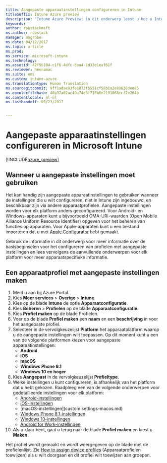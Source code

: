 ```yaml
---
title: Aangepaste apparaatinstellingen configureren in Intune
titleSuffix: Intune Azure preview
description: 'Intune Azure Preview: in dit onderwerp leest u hoe u Intune kunt gebruiken voor het configureren van aangepaste instellingen op de apparaten die u beheert.'
keywords: 
author: robstackmsft
ms.author: robstack
manager: angrobe
ms.date: 04/12/2017
ms.topic: article
ms.prod: 
ms.service: microsoft-intune
ms.technology: 
ms.assetid: 42f9b104-c1f6-4dfc-8aa4-1d33e1eaf61f
ms.reviewer: heenamac
ms.suite: ems
ms.custom: intune-azure
ms.translationtype: Human Translation
ms.sourcegitcommit: 9ff1adae93fe6873f5551cf58b1a2e89638dee85
ms.openlocfilehash: 40a37a02ac49a74e3f715b0e2191868ecf2e264b
ms.contentlocale: nl-nl
ms.lasthandoff: 05/23/2017


---
```


# <a name="how-to-configure-custom-device-settings-in-microsoft-intune"></a>Aangepaste apparaatinstellingen configureren in Microsoft Intune

[!INCLUDE[azure_preview](./includes/azure_preview.md)]

## <a name="when-to-use-custom-settings"></a>Wanneer u aangepaste instellingen moet gebruiken

Het kan handig zijn aangepaste apparaatinstellingen te gebruiken wanneer de instellingen die u wilt configureren, niet in Intune zijn ingebouwd, en beschikbaar zijn via andere apparaatprofielen.
Aangepaste instellingen worden voor elk platform anders geconfigureerd. Voor Android- en Windows-apparaten kunt u bijvoorbeeld OMA-URI-waarden (Open Mobile Alliance Uniform Resource Identifier) opgeven voor het beheren van functies op apparaten. Voor Apple-apparaten kunt u een bestand importeren dat u met [Apple Configurator](https://itunes.apple.com/us/app/apple-configurator-2/id1037126344?mt=12) hebt gemaakt.

Gebruik de informatie in dit onderwerp voor meer informatie over de basisbeginselen voor het configureren van profielen met aangepaste instellingen en lees vervolgens de aanvullende onderwerpen voor elk platform voor meer apparaatspecifieke informatie.

## <a name="create-a-device-profile-containing-custom-settings"></a>Een apparaatprofiel met aangepaste instellingen maken

1. Meld u aan bij Azure Portal.
2. Kies **Meer services** > **Overige** > **Intune**.
3. Kies op de blade **Intune** de optie **Apparaatconfiguratie**.
2. Kies **Beheren** > **Profielen** op de blade **Apparaatconfiguratie**.
3. Kies **Profiel maken** op de blade Profielen.
4. Voer op de blade **Profiel maken** een **naam** en een **beschrijving** in voor het aangepaste profiel.
5. Selecteer in de vervolgkeuzelijst **Platform** het apparaatplatform waarop u de aangepaste instellingen wilt toepassen. Op dit moment kunt u een van de volgende platformen kiezen voor aangepaste apparaatinstellingen:
    - **Android**
    - **iOS**
    - **macOS**
    - **Windows Phone 8.1**
    - **Windows 10 en hoger**
6. Kies **Aangepast** in de vervolgkeuzelijst **Profieltype**.
7. Welke instellingen u kunt configureren, is afhankelijk van het platform dat u hebt gekozen. Raadpleeg een van de volgende onderwerpen voor gedetailleerde instellingen voor elk platform:
    - [Android-instellingen](custom-settings-android.md)
    - [iOS-instellingen](custom-settings-ios.md)
    - [macOS-instellingen](custom settings-macos.md)
    - [Windows Phone 8.1-instellingen](custom-settings-windows-phone-8-1.md)
    - [Windows 10-instellingen](custom-settings-windows-10.md)
    - [Android for Work-instellingen](custom-settings-android-for-work.md)
8. Als u klaar bent, gaat u terug naar de blade **Profiel maken** en kiest u **Maken**.

Het profiel wordt gemaakt en wordt weergegeven op de blade met de profielenlijst.
Zie [How to assign device profiles](device-profile-assign.md) (Apparaatprofielen toewijzen) als u wilt doorgaan en dit profiel wilt toewijzen aan groepen.

